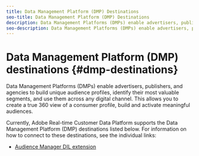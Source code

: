 ```yaml
---
title: Data Management Platform (DMP) Destinations
seo-title: Data Management Platform (DMP) Destinations
description: Data Management Platforms (DMPs) enable advertisers, publishers, and agencies to build unique audience profiles, identify their most valuable segments, and use them across any digital channel. This allows you to create a true 360 view of a consumer profile, build and activate meaningful audiences.
seo-description: Data Management Platforms (DMPs) enable advertisers, publishers, and agencies to build unique audience profiles, identify their most valuable segments, and use them across any digital channel. This allows you to create a true 360 view of a consumer profile, build and activate meaningful audiences.
---
```


# Data Management Platform (DMP) destinations {#dmp-destinations}

Data Management Platforms (DMPs) enable advertisers, publishers, and agencies to build unique audience profiles, identify their most valuable segments, and use them across any digital channel. This allows you to create a true 360 view of a consumer profile, build and activate meaningful audiences.

Currently, Adobe Real-time Customer Data Platform supports the Data Management Platform (DMP) destinations listed below. For information on how to connect to these destinations, see the individual links:

* [Audience Manager DIL extension](/help/rtcdp/destinations/aam-dil-extension.md)
